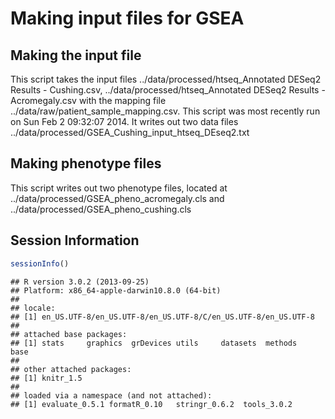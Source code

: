 Making input files for GSEA
========================================================

Making the input file
----------------------




This script takes the input files ../data/processed/htseq_Annotated DESeq2 Results - Cushing.csv, ../data/processed/htseq_Annotated DESeq2 Results - Acromegaly.csv with the mapping file ../data/raw/patient_sample_mapping.csv.  This script was most recently run on Sun Feb  2 09:32:07 2014.  It writes out two data files ../data/processed/GSEA_Cushing_input_htseq_DEseq2.txt

Making phenotype files
-----------------------



This script writes out two phenotype files, located at ../data/processed/GSEA_pheno_acromegaly.cls and ../data/processed/GSEA_pheno_cushing.cls

Session Information
---------------------


```r
sessionInfo()
```

```
## R version 3.0.2 (2013-09-25)
## Platform: x86_64-apple-darwin10.8.0 (64-bit)
## 
## locale:
## [1] en_US.UTF-8/en_US.UTF-8/en_US.UTF-8/C/en_US.UTF-8/en_US.UTF-8
## 
## attached base packages:
## [1] stats     graphics  grDevices utils     datasets  methods   base     
## 
## other attached packages:
## [1] knitr_1.5
## 
## loaded via a namespace (and not attached):
## [1] evaluate_0.5.1 formatR_0.10   stringr_0.6.2  tools_3.0.2
```

